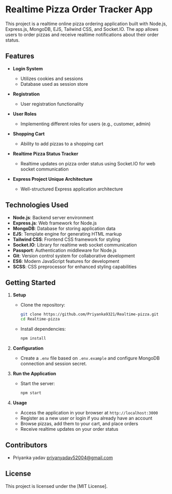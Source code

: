 # Realtime Pizza Order Tracker App

This project is a realtime online pizza ordering application built with Node.js, Express.js, MongoDB, EJS, Tailwind CSS, and Socket.IO. The app allows users to order pizzas and receive realtime notifications about their order status.

## Features

- **Login System**
  - Utilizes cookies and sessions
  - Database used as session store

- **Registration**
  - User registration functionality

- **User Roles**
  - Implementing different roles for users (e.g., customer, admin)

- **Shopping Cart**
  - Ability to add pizzas to a shopping cart

- **Realtime Pizza Status Tracker**
  - Realtime updates on pizza order status using Socket.IO for web socket communication

- **Express Project Unique Architecture**
  - Well-structured Express application architecture

## Technologies Used

- **Node.js**: Backend server environment
- **Express.js**: Web framework for Node.js
- **MongoDB**: Database for storing application data
- **EJS**: Template engine for generating HTML markup
- **Tailwind CSS**: Frontend CSS framework for styling
- **Socket.IO**: Library for realtime web socket communication
- **Passport**: Authentication middleware for Node.js
- **Git**: Version control system for collaborative development
- **ES6**: Modern JavaScript features for development
- **SCSS**: CSS preprocessor for enhanced styling capabilities

## Getting Started

1. **Setup**

   - Clone the repository:
     ```bash
     git clone https://github.com/Priyanka9321/Realtime-pizza.git
     cd Realtime-pizza
     ```

   - Install dependencies:
     ```bash
     npm install
     ```

2. **Configuration**

   - Create a `.env` file based on `.env.example` and configure MongoDB connection and session secret.

3. **Run the Application**

   - Start the server:
     ```bash
     npm start
     ```

4. **Usage**

   - Access the application in your browser at `http://localhost:3000`
   - Register as a new user or login if you already have an account
   - Browse pizzas, add them to your cart, and place orders
   - Receive realtime updates on your order status

## Contributors

- Priyanka yadav <priyanyadav52004@gmail.com>

## License

This project is licensed under the [MIT License].
